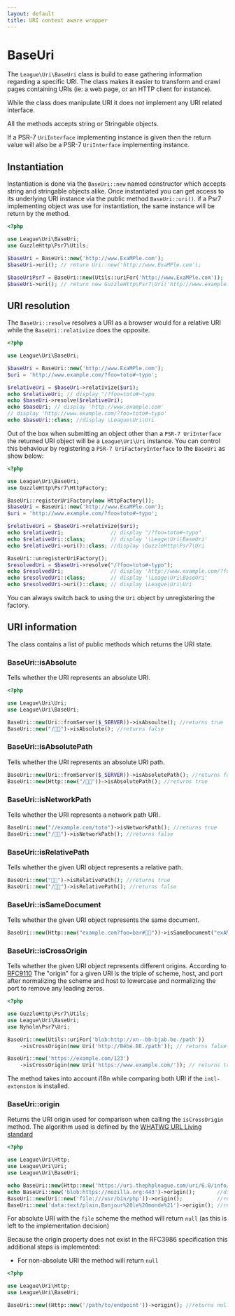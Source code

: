 ```yaml
---
layout: default
title: URI context aware wrapper
---
```


BaseUri
=======

The `League\Uri\BaseUri` class is build to ease gathering information regarding a specific URI. 
The class makes it easier to transform and crawl pages containing URIs (ie: a web page, or an HTTP client for instance).

<p class="message-warning">While the class does manipulate URI it does not implement any URI related interface.</p>
<p class="message-notice">All the methods accepts string or Stringable objects.</p>
<p class="message-notice">If a PSR-7 <code>UriInterface</code> implementing instance is given then the return value
will also be a PSR-7 <code>UriInterface</code> implementing instance.</p>

## Instantiation

Instantiation is done via the `BaseUri::new` named constructor which accepts string and stringable objects alike.
Once instantiated you can get access to its underlying URI instance via the public method `BaseUri::uri()`.
if a Psr7 implementing object was use for instantiation, the same instance will be return by the method.

~~~php
<?php

use League\Uri\BaseUri;
use GuzzleHttp\Psr7\Utils;

$baseUri = BaseUri::new('http://www.ExaMPle.com');
$baseUri->uri(); // return Uri::new('http://www.ExaMPle.com');

$baseUriPsr7 = BaseUri::new(Utils::uriFor('http://www.ExaMPle.com'));
$baseUri->uri(); // return new GuzzleHttp\Psr7\Uri('http://www.example.com/?foo=toto#~typo');
~~~

## URI resolution

The `BaseUri::resolve` resolves a URI as a browser would for a relative URI while the `BaseUri::relativize` does the opposite.

~~~php
<?php

use League\Uri\BaseUri;

$baseUri = BaseUri::new('http://www.ExaMPle.com');
$uri = 'http://www.example.com/?foo=toto#~typo';

$relativeUri = $baseUri->relativize($uri);
echo $relativeUri; // display "/?foo=toto#~typo
echo $baseUri->resolve($relativeUri);
echo $baseUri; // display 'http://www.example.com'
// display 'http://www.example.com/?foo=toto#~typo'
echo $baseUri::class; //display \League\Uri\Uri
~~~

Out of the box when submitting an object other than a `PSR-7 UriInterface`
the returned URI object will be a `League\Uri\Uri` instance. You can control this behaviour by registering
a `PSR-7 UriFactoryInterface` to the `BaseUri` as show below:

~~~php
<?php

use League\Uri\BaseUri;
use GuzzleHttp\Psr7\HttpFactory;

BaseUri::registerUriFactory(new HttpFactory());
$baseUri = BaseUri::new('http://www.ExaMPle.com');
$uri = 'http://www.example.com/?foo=toto#~typo';

$relativeUri = $baseUri->relativize($uri);
echo $relativeUri;               // display "/?foo=toto#~typo"
echo $relativeUri::class;        // display '\Leage\Uri\BaseUri'
echo $relativeUri->uri()::class; //display \GuzzleHttp\Psr7\Uri

BaseUri::unregisterUriFactory();
$resolvedUri = $baseUri->resolve("/?foo=toto#~typo");
echo $resolvedUri;               // display 'http://www.example.com/?foo=toto#~typo'
echo $resolvedUri::class;        // display '\Leage\Uri\BaseUri'
echo $resolvedUri->uri()::class; // display \League\Uri\Uri
~~~

You can always switch back to using the `Uri` object by unregistering the factory.

## URI information

The class contains a list of public methods which returns the URI state.

### BaseUri::isAbsolute

Tells whether the URI represents an absolute URI.

~~~php
<?php

use League\Uri\Uri;
use League\Uri\BaseUri;

BaseUri::new(Uri::fromServer($_SERVER))->isAbsoulte(); //returns true
BaseUri::new("/🍣🍺")->isAbsolute(); //returns false
~~~

### BaseUri::isAbsolutePath

Tells whether the URI represents an absolute URI path.

~~~php
BaseUri::new(Uri::fromServer($_SERVER))->isAbsolutePath(); //returns false
BaseUri::new(Http::new("/🍣🍺"))->isAbsolutePath(); //returns true
~~~

### BaseUri::isNetworkPath

Tells whether the URI represents a network path URI.

~~~php
BaseUri::new("//example.com/toto")->isNetworkPath(); //returns true
BaseUri::new("/🍣🍺")->isNetworkPath(); //returns false
~~~

### BaseUri::isRelativePath

Tells whether the given URI object represents a relative path.

~~~php
BaseUri::new("🏳️‍🌈")->isRelativePath(); //returns true
BaseUri::new("/🍣🍺")->isRelativePath(); //returns false
~~~

### BaseUri::isSameDocument

Tells whether the given URI object represents the same document.

~~~php
BaseUri::new(Http::new("example.com?foo=bar#🏳️‍🌈"))->isSameDocument("exAMpLE.com?foo=bar#🍣🍺"); //returns true
~~~

### BaseUri::isCrossOrigin

Tells whether the given URI object represents different origins.
According to [RFC9110](https://www.rfc-editor.org/rfc/rfc9110#section-4.3.1) The "origin"
for a given URI is the triple of scheme, host, and port after normalizing
the scheme and host to lowercase and normalizing the port to remove
any leading zeros.

~~~php
<?php

use GuzzleHttp\Psr7\Utils;
use League\Uri\BaseUri;
use Nyholm\Psr7\Uri;

BaseUri::new(Utils::uriFor('blob:http://xn--bb-bjab.be./path'))
    ->isCrossOrigin(new Uri('http://Bébé.BE./path')); // returns false

BaseUri::new('https://example.com/123')
    ->isCrossOrigin(new Uri('https://www.example.com/')); // returns true
~~~

The method takes into account i18n while comparing both URI if the `intl-extension` is installed.

### BaseUri::origin

Returns the URI origin used for comparison when calling the `isCrossOrigin` method. The algorithm used is defined by
the [WHATWG URL Living standard](https://url.spec.whatwg.org/#origin)

~~~php
<?php

use League\Uri\Http;
use League\Uri\Uri;
use League\Uri\BaseUri;

echo BaseUri::new(Http::new('https://uri.thephpleague.com/uri/6.0/info/'))->origin(); //display 'https://uri.thephpleague.com';
echo BaseUri::new('blob:https://mozilla.org:443')->origin();       //display 'https://mozilla.org'
BaseUri::new(Uri::new('file:///usr/bin/php'))->origin();           //returns null
BaseUri::new('data:text/plain,Bonjour%20le%20monde%21')->origin(); //returns null
~~~

<p class="message-info">For absolute URI with the <code>file</code> scheme the method will return <code>null</code> (as this is left to the implementation decision)</p>
Because the origin property does not exist in the RFC3986 specification this additional steps is implemented:

- For non-absolute URI the method will return `null`

~~~php
<?php

use League\Uri\Http;
use League\Uri\BaseUri;

BaseUri::new((Http::new('/path/to/endpoint'))->origin(); //returns null
~~~
